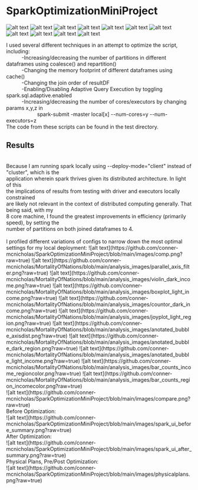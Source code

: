 # SparkOptimizationMiniProject

![alt text](https://raw.githubusercontent.com/conner-mcnicholas/SparkOptimizationMiniProject/main/images/comp.png)
![alt text](https://github.com/conner-mcnicholas/MortalityOfNations/blob/main/analysis_images/parallel_axis_filter.png?raw=true)
![alt text](https://github.com/conner-mcnicholas/MortalityOfNations/blob/main/analysis_images/violin_dark_income.png?raw=true)
![alt text](https://github.com/conner-mcnicholas/MortalityOfNations/blob/main/analysis_images/boxplot_light_income.png?raw=true)
![alt text](https://github.com/conner-mcnicholas/MortalityOfNations/blob/main/analysis_images/countor_dark_income.png?raw=true)
![alt text](https://github.com/conner-mcnicholas/MortalityOfNations/blob/main/analysis_images/joyplot_light_region.png?raw=true)
![alt text](https://github.com/conner-mcnicholas/MortalityOfNations/blob/main/analysis_images/anotated_bubble_axisdist.png?raw=true)
![alt text](https://github.com/conner-mcnicholas/MortalityOfNations/blob/main/analysis_images/anotated_bubble_dark_region.png?raw=true)
![alt text](https://github.com/conner-mcnicholas/MortalityOfNations/blob/main/analysis_images/anotated_bubble_light_income.png?raw=true)
![alt text](https://github.com/conner-mcnicholas/MortalityOfNations/blob/main/analysis_images/bar_counts_income_regioncolor.png?raw=true)
![alt text](https://github.com/conner-mcnicholas/MortalityOfNations/blob/main/analysis_images/bar_counts_region_incomecolor.png?raw=true)

I used several different techniques in an attempt to optimize the script, including:  
&emsp;&emsp;&emsp;-Increasing/decreasing the number of partitions in different dataframes using coalesce() and repartition()
<br>
&emsp;&emsp;&emsp;-Changing the memory footprint of different dataframes using cache()
<br>
&emsp;&emsp;&emsp;-Changing the join order of resultDF
<br>
&emsp;&emsp;&emsp;-Enabling/Disabling Adaptive Query Execution by toggling spark.sql.adaptive.enabled
<br>
&emsp;&emsp;&emsp;-Increasing/decreasing the number of cores/executors by changing params x,y,z in
<br>
&emsp;&emsp;&emsp;&emsp;&emsp;&emsp;spark-submit -master local[x] --num-cores=y --num-executors=z
<br>
The code from these scripts can be found in the test directory.
<br> 
## Results
<br>
Because I am running spark locally using --deploy-mode="client" instead of "cluster", which is the
<br>
application wherein spark thrives given its distributed architecture.  In light of this
<br>
the implications of results from testing with driver and executors locally constrained
<br>
are likely not relevant in the context of distributed computing generally.  That being said, with my
<br>
8 core machine, I found the greatest improvements in efficiency (primarily speed), by setting the
<br>
number of partitions on both joined dataframes to 4.
<br>
<br>
I profiled different variations of configs to narrow down the most optimal settings for my local deployment:
![alt text](https://github.com/conner-mcnicholas/SparkOptimizationMiniProject/blob/main/images/comp.png?raw=true)
![alt text](https://github.com/conner-mcnicholas/MortalityOfNations/blob/main/analysis_images/parallel_axis_filter.png?raw=true)
![alt text](https://github.com/conner-mcnicholas/MortalityOfNations/blob/main/analysis_images/violin_dark_income.png?raw=true)
![alt text](https://github.com/conner-mcnicholas/MortalityOfNations/blob/main/analysis_images/boxplot_light_income.png?raw=true)
![alt text](https://github.com/conner-mcnicholas/MortalityOfNations/blob/main/analysis_images/countor_dark_income.png?raw=true)
![alt text](https://github.com/conner-mcnicholas/MortalityOfNations/blob/main/analysis_images/joyplot_light_region.png?raw=true)
![alt text](https://github.com/conner-mcnicholas/MortalityOfNations/blob/main/analysis_images/anotated_bubble_axisdist.png?raw=true)
![alt text](https://github.com/conner-mcnicholas/MortalityOfNations/blob/main/analysis_images/anotated_bubble_dark_region.png?raw=true)
![alt text](https://github.com/conner-mcnicholas/MortalityOfNations/blob/main/analysis_images/anotated_bubble_light_income.png?raw=true)
![alt text](https://github.com/conner-mcnicholas/MortalityOfNations/blob/main/analysis_images/bar_counts_income_regioncolor.png?raw=true)
![alt text](https://github.com/conner-mcnicholas/MortalityOfNations/blob/main/analysis_images/bar_counts_region_incomecolor.png?raw=true)
<br>
![alt text](https://github.com/conner-mcnicholas/SparkOptimizationMiniProject/blob/main/images/compare.png?raw=true)
<br>
Before Optimization:
<br>
![alt text](https://github.com/conner-mcnicholas/SparkOptimizationMiniProject/blob/main/images/spark_ui_before_summary.png?raw=true)
<br>
After Optimization:
<br>
![alt text](https://github.com/conner-mcnicholas/SparkOptimizationMiniProject/blob/main/images/spark_ui_after_summary.png?raw=true)
<br>
Physical Plans, Pre/Post Optimization:
<br>
![alt text](https://github.com/conner-mcnicholas/SparkOptimizationMiniProject/blob/main/images/physicalplans.png?raw=true)




